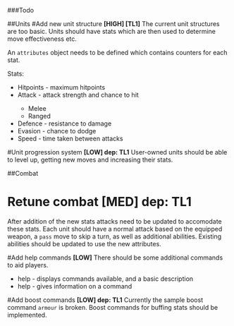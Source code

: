 ###Todo

##Units
#Add new unit structure __[HIGH] [TL1]__
The current unit structures are too basic.  Units should have stats which are then used to determine move effectiveness etc.

An `attributes` object needs to be defined which contains counters for each stat.

Stats:

* Hitpoints - maximum hitpoints
* Attack <type> - attack strength and chance to hit
  * Melee
  * Ranged
* Defence - resistance to damage
* Evasion - chance to dodge
* Speed   - time taken between attacks

#Unit progression system __[LOW] dep: TL1__
User-owned units should be able to level up, getting new moves and increasing their stats.

##Combat
# Retune combat __[MED] dep: TL1__
After addition of the new stats attacks need to be updated to accomodate these stats.  Each unit should have a normal attack based on the equipped weapon, a `pass` move to skip a turn, as well as additional abilities.  Existing abilities should be updated to use the new attributes.

#Add help commands __[LOW]__
There should be some additional commands to aid players.

* help           - displays commands available, and a basic description
* help <command> - gives information on a command

#Add boost commands __[LOW] dep: TL1__
Currently the sample boost command `armour` is broken.  Boost commands for buffing stats should be implemented.
